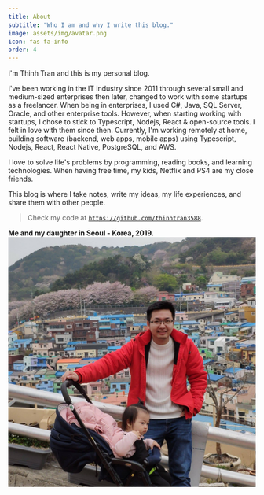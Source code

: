```yaml
---
title: About
subtitle: "Who I am and why I write this blog."
image: assets/img/avatar.png
icon: fas fa-info
order: 4
---
```


I'm Thinh Tran and this is my personal blog.

I've been working in the IT industry since 2011 through several small and medium-sized enterprises then later, changed to work with some startups as a freelancer. When being in enterprises, I used C#, Java, SQL Server, Oracle, and other enterprise tools. However, when starting working with startups, I chose to stick to Typescript, Nodejs, React & open-source tools. I felt in love with them since then. Currently, I'm working remotely at home, building software (backend, web apps, mobile apps) using Typescript, Nodejs, React, React Native, PostgreSQL, and AWS.

I love to solve life's problems by programming, reading books, and learning technologies. When having free time, my kids, Netflix and PS4 are my close friends.

This blog is where I take notes, write my ideas, my life experiences, and share them with other people.

> Check my code at [`https://github.com/thinhtran3588`](https://github.com/thinhtran3588).

**Me and my daughter in Seoul - Korea, 2019.**
![Image](/assets/img/me-and-my-daughter.jpeg)
